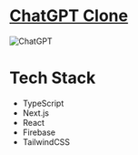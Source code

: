# [ChatGPT Clone](https://chatgpt-clone-oscareng.vercel.app)

![ChatGPT](https://i.postimg.cc/vTGmgmn4/Capture.png)


# Tech Stack
* TypeScript
* Next.js
* React
* Firebase
* TailwindCSS
